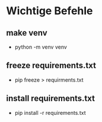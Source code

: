 # Wichtige Befehle

## make venv

- python -m venv venv

## freeze requirements.txt

- pip freeze > requirments.txt

## install requirements.txt

- pip install -r requirements.txt
